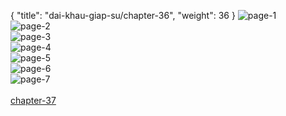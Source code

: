 { "title": "dai-khau-giap-su/chapter-36", "weight": 36 }
<img src="dai-khau-giap-su_0036_01-b92c5cbd99adfa5e843a11cd57be6712.webp" alt="page-1" origin="http://1.bp.blogspot.com/-VnJiAkCVHfw/WdoGs8cz1qI/AAAAAAAAg-c/rOsBCPE_m4clHqC6RiYkhUwJIUmKFu9eACLcBGAs/s1600/1.jpg?imgmax=0"><br/>
<img src="dai-khau-giap-su_0036_02-901ba18ee819f8a2e2eaf60ce51f6506.webp" alt="page-2" origin="http://1.bp.blogspot.com/-EU0NGGGnW0g/WdoGs3IxYrI/AAAAAAAAg-g/oj45cYTRMsoyJKRq8-0JuXCgt3COoKADQCLcBGAs/s1600/2.jpg?imgmax=0"><br/>
<img src="dai-khau-giap-su_0036_03-78d22929fbeff09de468a3d8383cf513.webp" alt="page-3" origin="http://1.bp.blogspot.com/-qX2IjlCsFuI/WdoGt7Guy3I/AAAAAAAAg-o/J-nAApVJMLAAB2vGEmaecgKlUmiHdzMYACLcBGAs/s1600/3.jpg?imgmax=0"><br/>
<img src="dai-khau-giap-su_0036_04-e9528df483920ab2f34afe13ff7dbf67.webp" alt="page-4" origin="http://1.bp.blogspot.com/-gSl-_Tcamm8/WdoGt44qn-I/AAAAAAAAg-s/msiJiMP2rA8K6nde0Rf0e9DRXSBX37--ACLcBGAs/s1600/4.jpg?imgmax=0"><br/>
<img src="dai-khau-giap-su_0036_05-7fc15ce7d398610a53e9e73b22365bb4.webp" alt="page-5" origin="http://1.bp.blogspot.com/-Z-RBMB_wiTI/WdoGuvje5jI/AAAAAAAAg-w/R7Cevuvaqzou5YWZrm9UIPipSG9Ha-yfgCLcBGAs/s1600/5.jpg?imgmax=0"><br/>
<img src="dai-khau-giap-su_0036_06-090187016802ff8e4d1009c055e4fd17.webp" alt="page-6" origin="http://1.bp.blogspot.com/-NVXsadVmIpk/WdoGumFqn0I/AAAAAAAAg-0/O5NzBvec_SQglQRqrrO7uNDXLiFEW9DQwCLcBGAs/s1600/6.jpg?imgmax=0"><br/>
<img src="dai-khau-giap-su_0036_07-2bf9f64cbd53e844d94f4a79695aafef.webp" alt="page-7" origin="http://1.bp.blogspot.com/-3MhwCRB3Oo4/WdoGu395BVI/AAAAAAAAg-4/1_ralS-n6GIHlOIHofejQmcAmZvpcERMACLcBGAs/s1600/7.jpg?imgmax=0"><br/>
<br/><a class="nextchap" href="/dai-khau-giap-su/chapter-37">chapter-37</a>
